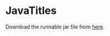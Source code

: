 <h1>JavaTitles</h1>

Download the runnable jar file from <a href="http://46.101.229.103/xdavid/Projets/JavaTitles.html">here</a>.
